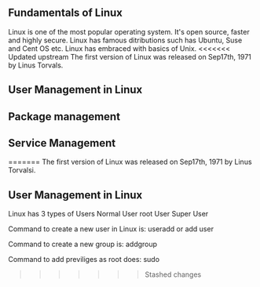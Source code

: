 Fundamentals of Linux
-------------------------------
Linux is one of the most popular operating system. It's open source, faster and highly secure.
Linux has famous ditributions such has Ubuntu, Suse and Cent OS etc.
Linux has embraced with basics of Unix.
<<<<<<< Updated upstream
The first version of Linux was released on Sep17th, 1971 by Linus Torvals.

User Management in Linux
----------------------------







Package management
--------------------------




Service Management
-------------------------------
=======
The first version of Linux was released on Sep17th, 1971 by Linus Torvalsi.

User Management in Linux
---------------------------
Linux has 3 types of Users
Normal User
root User
Super User

Command to create a new user in Linux is:
useradd or add user

Command to create a new group is:
addgroup

Command to add previliges as root does:
sudo
>>>>>>> Stashed changes
